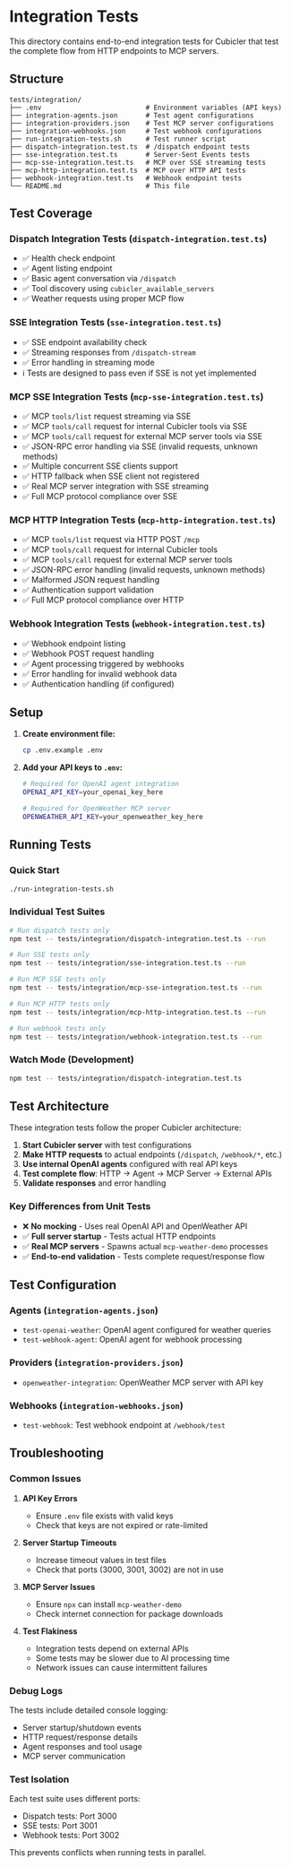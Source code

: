 # Integration Tests

This directory contains end-to-end integration tests for Cubicler that test the complete flow from HTTP endpoints to MCP servers.

## Structure

```
tests/integration/
├── .env                          # Environment variables (API keys)
├── integration-agents.json       # Test agent configurations
├── integration-providers.json    # Test MCP server configurations  
├── integration-webhooks.json     # Test webhook configurations
├── run-integration-tests.sh      # Test runner script
├── dispatch-integration.test.ts  # /dispatch endpoint tests
├── sse-integration.test.ts       # Server-Sent Events tests
├── mcp-sse-integration.test.ts   # MCP over SSE streaming tests
├── mcp-http-integration.test.ts  # MCP over HTTP API tests
├── webhook-integration.test.ts   # Webhook endpoint tests
└── README.md                     # This file
```

## Test Coverage

### Dispatch Integration Tests (`dispatch-integration.test.ts`)

- ✅ Health check endpoint
- ✅ Agent listing endpoint
- ✅ Basic agent conversation via `/dispatch`
- ✅ Tool discovery using `cubicler_available_servers`
- ✅ Weather requests using proper MCP flow

### SSE Integration Tests (`sse-integration.test.ts`)

- ✅ SSE endpoint availability check
- ✅ Streaming responses from `/dispatch-stream`
- ✅ Error handling in streaming mode
- ℹ️  Tests are designed to pass even if SSE is not yet implemented

### MCP SSE Integration Tests (`mcp-sse-integration.test.ts`)

- ✅ MCP `tools/list` request streaming via SSE
- ✅ MCP `tools/call` request for internal Cubicler tools via SSE
- ✅ MCP `tools/call` request for external MCP server tools via SSE
- ✅ JSON-RPC error handling via SSE (invalid requests, unknown methods)
- ✅ Multiple concurrent SSE clients support
- ✅ HTTP fallback when SSE client not registered
- ✅ Real MCP server integration with SSE streaming
- ✅ Full MCP protocol compliance over SSE

### MCP HTTP Integration Tests (`mcp-http-integration.test.ts`)

- ✅ MCP `tools/list` request via HTTP POST `/mcp`
- ✅ MCP `tools/call` request for internal Cubicler tools
- ✅ MCP `tools/call` request for external MCP server tools
- ✅ JSON-RPC error handling (invalid requests, unknown methods)
- ✅ Malformed JSON request handling
- ✅ Authentication support validation
- ✅ Full MCP protocol compliance over HTTP

### Webhook Integration Tests (`webhook-integration.test.ts`)

- ✅ Webhook endpoint listing
- ✅ Webhook POST request handling
- ✅ Agent processing triggered by webhooks
- ✅ Error handling for invalid webhook data
- ✅ Authentication handling (if configured)

## Setup

1. **Create environment file:**

   ```bash
   cp .env.example .env
   ```

2. **Add your API keys to `.env`:**

   ```bash
   # Required for OpenAI agent integration
   OPENAI_API_KEY=your_openai_key_here
   
   # Required for OpenWeather MCP server
   OPENWEATHER_API_KEY=your_openweather_key_here
   ```

## Running Tests

### Quick Start

```bash
./run-integration-tests.sh
```

### Individual Test Suites

```bash
# Run dispatch tests only
npm test -- tests/integration/dispatch-integration.test.ts --run

# Run SSE tests only  
npm test -- tests/integration/sse-integration.test.ts --run

# Run MCP SSE tests only
npm test -- tests/integration/mcp-sse-integration.test.ts --run

# Run MCP HTTP tests only
npm test -- tests/integration/mcp-http-integration.test.ts --run

# Run webhook tests only
npm test -- tests/integration/webhook-integration.test.ts --run
```

### Watch Mode (Development)

```bash
npm test -- tests/integration/dispatch-integration.test.ts
```

## Test Architecture

These integration tests follow the proper Cubicler architecture:

1. **Start Cubicler server** with test configurations
2. **Make HTTP requests** to actual endpoints (`/dispatch`, `/webhook/*`, etc.)
3. **Use internal OpenAI agents** configured with real API keys
4. **Test complete flow**: HTTP → Agent → MCP Server → External APIs
5. **Validate responses** and error handling

### Key Differences from Unit Tests

- ❌ **No mocking** - Uses real OpenAI API and OpenWeather API
- ✅ **Full server startup** - Tests actual HTTP endpoints
- ✅ **Real MCP servers** - Spawns actual `mcp-weather-demo` processes
- ✅ **End-to-end validation** - Tests complete request/response flow

## Test Configuration

### Agents (`integration-agents.json`)

- `test-openai-weather`: OpenAI agent configured for weather queries
- `test-webhook-agent`: OpenAI agent for webhook processing

### Providers (`integration-providers.json`)  

- `openweather-integration`: OpenWeather MCP server with API key

### Webhooks (`integration-webhooks.json`)

- `test-webhook`: Test webhook endpoint at `/webhook/test`

## Troubleshooting

### Common Issues

1. **API Key Errors**
   - Ensure `.env` file exists with valid keys
   - Check that keys are not expired or rate-limited

2. **Server Startup Timeouts**
   - Increase timeout values in test files
   - Check that ports (3000, 3001, 3002) are not in use

3. **MCP Server Issues**
   - Ensure `npx` can install `mcp-weather-demo`
   - Check internet connection for package downloads

4. **Test Flakiness**
   - Integration tests depend on external APIs
   - Some tests may be slower due to AI processing time
   - Network issues can cause intermittent failures

### Debug Logs

The tests include detailed console logging:

- Server startup/shutdown events
- HTTP request/response details  
- Agent responses and tool usage
- MCP server communication

### Test Isolation

Each test suite uses different ports:

- Dispatch tests: Port 3000
- SSE tests: Port 3001  
- Webhook tests: Port 3002

This prevents conflicts when running tests in parallel.
